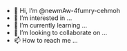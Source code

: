 - 👋 Hi, I’m @newmAw-4fumry-cehmoh
- 👀 I’m interested in ...
- 🌱 I’m currently learning ...
- 💞️ I’m looking to collaborate on ...
- 📫 How to reach me ...

<!---
newmAw-4fumry-cehmoh/newmAw-4fumry-cehmoh is a ✨ special ✨ repository because its `README.md` (this file) appears on your GitHub profile.
You can click the Preview link to take a look at your changes.
--->
